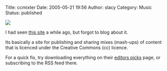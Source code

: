 Title: ccmixter
Date: 2005-05-21 19:56
Author: slacy
Category: Music
Status: published

![](http://slacy.com/blog/wp-content/mixternew.gif)  
  
I had seen [this site](http://ccmixter.org) a while ago, but forgot to
blog about it.

Its basically a site for publishing and sharing mixes (mash-ups) of
content that is licenced under the Creative Commons (cc) licence.

For a quick fix, try downloading everything on their [editors
picks](http://ccmixter.org/picks/stream/all.m3u) page, or subscribing to
the RSS feed there.
